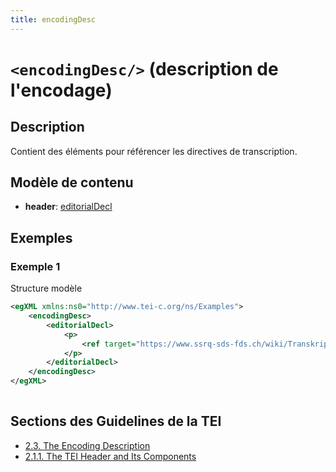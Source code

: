 ```yaml
---
title: encodingDesc
---
```




# `<encodingDesc/>` (description de l'encodage)

## Description

Contient des éléments pour référencer les directives de transcription. 

## Modèle de contenu

- **header**: [editorialDecl](editorialDecl.md)

## Exemples

### Exemple 1

Structure modèle

```xml
<egXML xmlns:ns0="http://www.tei-c.org/ns/Examples">
    <encodingDesc>
        <editorialDecl>
            <p>
                <ref target="https://www.ssrq-sds-fds.ch/wiki/Transkriptionsrichtlinien" />
            </p>
        </editorialDecl>
    </encodingDesc>
</egXML>
               
```

## Sections des Guidelines de la TEI

- [2.3. The Encoding Description](https://www.tei-c.org/release/doc/tei-p5-doc/en/html/HD.html#HD5)
- [2.1.1. The TEI Header and Its Components](https://www.tei-c.org/release/doc/tei-p5-doc/en/html/HD.html#HD11)
